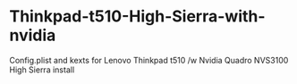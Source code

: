 # Thinkpad-t510-High-Sierra-with-nvidia
Config.plist and kexts for Lenovo Thinkpad t510 /w Nvidia Quadro NVS3100 High Sierra install
